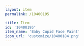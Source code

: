 ```yaml
---
layout: item
permalink: /10400195

title: Item
id: '10400195'
item_name: 'Baby Cupid Face Paint'
icon_url: 'customize/10400184.png'
---
```

